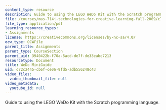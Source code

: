 ```yaml
---
content_type: resource
description: Guide to using the LEGO WeDo Kit with the Scratch programming language.
file: /courses/mas-714j-technologies-for-creative-learning-fall-2009/c72c2445cb6fce069fd5adb556248c43_MITMAS_714JF09_assn2_minig.pdf
file_type: application/pdf
learning_resource_types:
- Assignments
license: https://creativecommons.org/licenses/by-nc-sa/4.0/
ocw_type: OCWFile
parent_title: Assignments
parent_type: CourseSection
parent_uid: 3940422b-f70a-5acd-de7f-de33eabc7213
resourcetype: Document
title: WeDo MiniGuide
uid: c72c2445-cb6f-ce06-9fd5-adb556248c43
video_files:
  video_thumbnail_file: null
video_metadata:
  youtube_id: null
---
```

Guide to using the LEGO WeDo Kit with the Scratch programming language.
